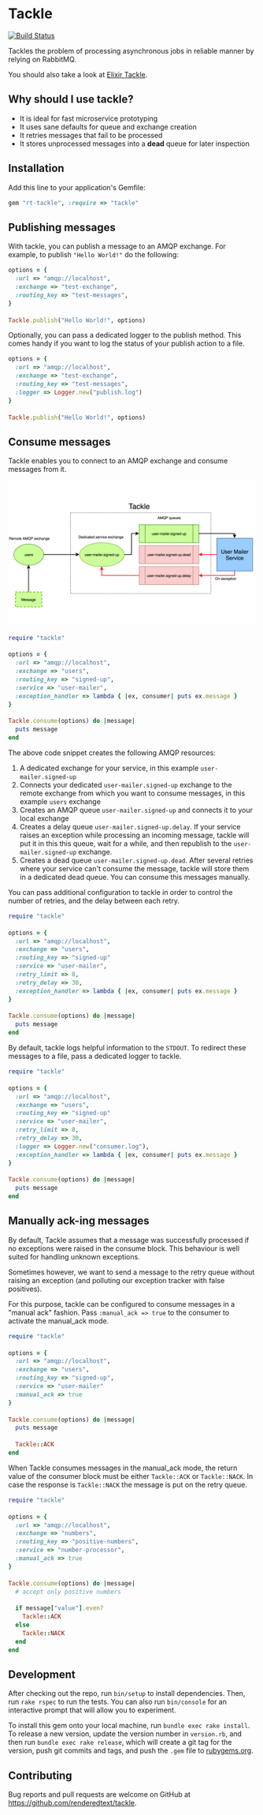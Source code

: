 # Tackle

[![Build Status](https://semaphoreci.com/api/v1/renderedtext/tackle/branches/master/badge.svg)](https://semaphoreci.com/renderedtext/tackle)

Tackles the problem of processing asynchronous jobs in reliable manner
by relying on RabbitMQ.

You should also take a look at [Elixir Tackle](https://github.com/renderedtext/ex-tackle).

## Why should I use tackle?

- It is ideal for fast microservice prototyping
- It uses sane defaults for queue and exchange creation
- It retries messages that fail to be processed
- It stores unprocessed messages into a __dead__ queue for later inspection

## Installation

Add this line to your application's Gemfile:

```ruby
gem "rt-tackle", :require => "tackle"
```

## Publishing messages

With tackle, you can publish a message to an AMQP exchange. For example, to
publish `"Hello World!"` do the following:

```ruby
options = {
  :url => "amqp://localhost",
  :exchange => "test-exchange",
  :routing_key => "test-messages",
}

Tackle.publish("Hello World!", options)
```

Optionally, you can pass a dedicated logger to the publish method. This comes
handy if you want to log the status of your publish action to a file.

```ruby
options = {
  :url => "amqp://localhost",
  :exchange => "test-exchange",
  :routing_key => "test-messages",
  :logger => Logger.new("publish.log")
}

Tackle.publish("Hello World!", options)
```

## Consume messages

Tackle enables you to connect to an AMQP exchange and consume messages from it.

![Tackle consumer](docs/consumer.png)

```ruby
require "tackle"

options = {
  :url => "amqp://localhost",
  :exchange => "users",
  :routing_key => "signed-up",
  :service => "user-mailer",
  :exception_handler => lambda { |ex, consumer| puts ex.message }
}

Tackle.consume(options) do |message|
  puts message
end
```

The above code snippet creates the following AMQP resources:

1. A dedicated exchange for your service, in this example `user-mailer.signed-up`
2. Connects your dedicated `user-mailer.signed-up` exchange to the remote
   exchange from which you want to consume messages, in this example `users`
   exchange
3. Creates an AMQP queue `user-mailer.signed-up` and connects it to your local
   exchange
4. Creates a delay queue `user-mailer.signed-up.delay`. If your service raises
   an exception while processing an incoming message, tackle will put it in this
   this queue, wait for a while, and then republish to the
   `user-mailer.signed-up` exchange.
5. Creates a dead queue `user-mailer.signed-up.dead`. After several retries
   where your service can't consume the message, tackle will store them in a
   dedicated dead queue. You can consume this messages manually.

You can pass additional configuration to tackle in order to control the number
of retries, and the delay between each retry.

```ruby
require "tackle"

options = {
  :url => "amqp://localhost",
  :exchange => "users",
  :routing_key => "signed-up"
  :service => "user-mailer",
  :retry_limit => 8,
  :retry_delay => 30,
  :exception_handler => lambda { |ex, consumer| puts ex.message }
}

Tackle.consume(options) do |message|
  puts message
end
```

By default, tackle logs helpful information to the `STDOUT`. To redirect these
messages to a file, pass a dedicated logger to tackle.

```ruby
require "tackle"

options = {
  :url => "amqp://localhost",
  :exchange => "users",
  :routing_key => "signed-up"
  :service => "user-mailer",
  :retry_limit => 8,
  :retry_delay => 30,
  :logger => Logger.new("consumer.log"),
  :exception_handler => lambda { |ex, consumer| puts ex.message }
}

Tackle.consume(options) do |message|
  puts message
end
```

## Manually ack-ing messages

By default, Tackle assumes that a message was successfully processed if no
exceptions were raised in the consume block. This behaviour is well suited for
handling unknown exceptions.

Sometimes however, we want to send a message to the retry queue without raising
an exception (and polluting our exception tracker with false positives).

For this purpose, tackle can be configured to consume messages in a "manual ack"
fashion. Pass `:manual_ack => true` to the consumer to activate the manual_ack
mode.

```ruby
require "tackle"

options = {
  :url => "amqp://localhost",
  :exchange => "users",
  :routing_key => "signed-up",
  :service => "user-mailer"
  :manual_ack => true
}

Tackle.consume(options) do |message|
  puts message

  Tackle::ACK
end
```

When Tackle consumes messages in the manual_ack mode, the return value of the
consumer block must be either `Tackle::ACK` or `Tackle::NACK`. In case the
response is `Tackle::NACK` the message is put on the retry queue.

```ruby
require "tackle"

options = {
  :url => "amqp://localhost",
  :exchange => "numbers",
  :routing_key => "positive-numbers",
  :service => "number-processor",
  :manual_ack => true
}

Tackle.consume(options) do |message|
  # accept only positive numbers

  if message["value"].even?
    Tackle::ACK
  else
    Tackle::NACK
  end
end
```

## Development

After checking out the repo, run `bin/setup` to install dependencies. Then,
run `rake rspec` to run the tests. You can also run `bin/console` for an
interactive prompt that will allow you to experiment.

To install this gem onto your local machine, run `bundle exec rake install`.
To release a new version, update the version number in `version.rb`, and
then run `bundle exec rake release`, which will create a git tag for the
version, push git commits and tags, and push the `.gem` file
to [rubygems.org](https://rubygems.org).

## Contributing

Bug reports and pull requests are welcome on GitHub at
https://github.com/renderedtext/tackle.
